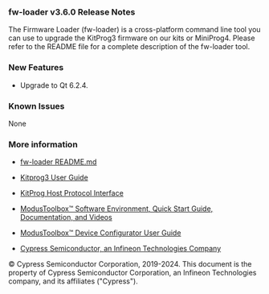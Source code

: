 ### fw-loader v3.6.0 Release Notes

The Firmware Loader (fw-loader) is a cross-platform command line tool you can use to upgrade the KitProg3 firmware on our kits or MiniProg4. Please refer to the README file for a complete description of the fw-loader tool.

### New Features

- Upgrade to Qt 6.2.4.

### Known Issues
None

### More information

-   [fw-loader
    README.md](https://github.com/Infineon/Firmware-loader/blob/master/README.md)

-   [Kitprog3 User
    Guide](https://www.infineon.com/documentation/development-kitsboards/kitprog-user-guide)

-   [KitProg Host Protocol Interface](https://www.infineon.com/dgdl/Infineon-KitProg_Host_Protocol_Interface-UserManual-v01_00-EN.pdf?fileId=8ac78c8c7d0d8da4017d0f0125c8185e)

-   [ModusToolbox™ Software Environment, Quick Start Guide, Documentation, and
    Videos](https://www.infineon.com/modustoolbox)

-   [ModusToolbox™ Device Configurator User
    Guide](https://www.infineon.com/ModusToolboxDeviceConfig)

-   [Cypress Semiconductor, an Infineon Technologies Company](http://www.infineon.com)

© Cypress Semiconductor Corporation, 2019-2024. This document is the property of Cypress Semiconductor Corporation, an Infineon Technologies company, and its affiliates ("Cypress"). 


